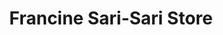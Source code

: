 ---
title: "Francine Sari-Sari Store"
url: /mabalacat/francine-sari-sari-store/
shop: convenience
---
